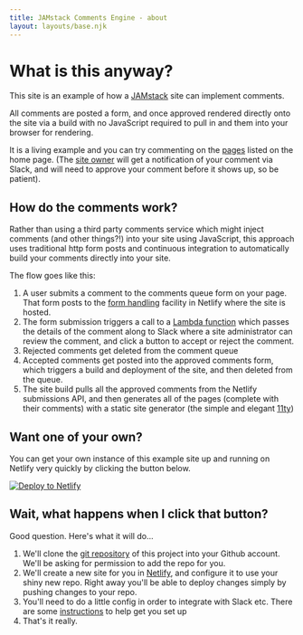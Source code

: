 ```yaml
---
title: JAMstack Comments Engine - about
layout: layouts/base.njk
---
```


# What is this anyway?

This site is an example of how a [JAMstack](https://www.jamstack.org) site can implement comments.

All comments are posted a form, and once approved rendered directly onto the site via a build with no JavaScript required to pull in and them into your browser for rendering.

It is a living example and you can try commenting on the [pages](/) listed on the home page. (The [site owner](https://twitter.com/philhawksworth) will get a notification of your comment via Slack, and will need to approve your comment before it shows up, so be patient).

## How do the comments work?

Rather than using a third party comments service which might inject comments (and other things?!) into your site using JavaScript, this approach uses traditional http form posts and continuous integration to automatically build your comments directly into your site.

The flow goes like this:

1. A user submits a comment to the comments queue form on your page. That form posts to the [form handling](https://www.netlify.com/docs/form-handling/) facility in Netlify where the site is hosted.
2. The form submission triggers a call to a [Lambda function](https://www.netlify.com/docs/functions) which passes the details of the comment along to Slack where a site administrator can review the comment, and click a button to accept or reject the comment.
3. Rejected comments get deleted from the comment queue
4. Accepted comments get posted into the approved comments form, which triggers a build and deployment of the site, and then deleted from the queue.
5. The site build pulls all the approved comments from the Netlify submissions API, and then generates all of the pages (complete with their comments) with a static site generator (the simple and elegant [11ty](https://www.11ty.io/))


## Want one of your own?

You can get your own instance of this example site up and running on Netlify very quickly by clicking the button below.

[![Deploy to Netlify](https://www.netlify.com/img/deploy/button.svg)](https://app.netlify.com/start/deploy?repository=https://github.com/philhawksworth/jamstack-comments-engine)


## Wait, what happens when I click that button?

Good question. Here's what it will do...

1. We'll clone the [git repository](https://github.com/philhawksworth/jamstack-comments-engine) of this project into your Github account. We'll be asking for permission to add the repo for you.
2. We'll create a new site for you in [Netlify](https://www.netlify.com), and configure it to use your shiny new repo. Right away you'll be able to deploy changes simply by pushing changes to your repo.
3. You'll need to do a little config in order to integrate with Slack etc. There are some [instructions](https://github.com/philhawksworth/jamstack-comments-engine/blob/master/README.md) to help get you set up
4. That's it really.



